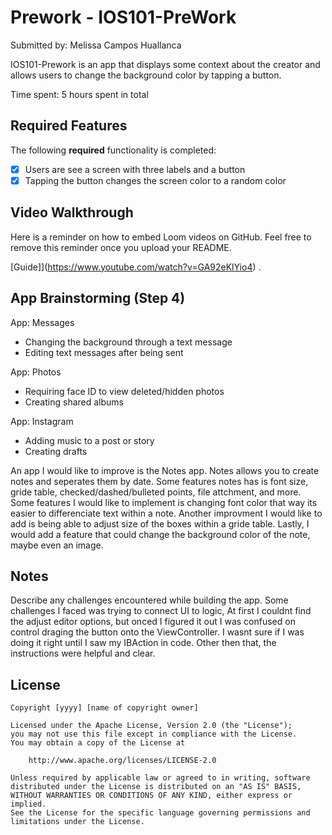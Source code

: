 # Prework - IOS101-PreWork

Submitted by: Melissa Campos Huallanca

IOS101-Prework is an app that displays some context about the creator and allows users to change the background color by tapping a button. 

Time spent: 5 hours spent in total

## Required Features

The following **required** functionality is completed:

- [x] Users are see a screen with three labels and a button
- [x] Tapping the button changes the screen color to a random color
 
## Video Walkthrough

Here is a reminder on how to embed Loom videos on GitHub. Feel free to remove this reminder once you upload your README. 

[Guide]](https://www.youtube.com/watch?v=GA92eKlYio4) .

## App Brainstorming (Step 4)
App: Messages
- Changing the background through a text message
- Editing text messages after being sent

App: Photos
- Requiring face ID to view deleted/hidden photos
- Creating shared albums

App: Instagram
- Adding music to a post or story
- Creating drafts 

An app I would like to improve is the Notes app. Notes allows you to create notes and seperates them by date. Some features notes has is font size, gride table, checked/dashed/bulleted points, file attchment, and more. Some features I would like to implement is changing font color that way its easier to differenciate text within a note. Another improvment I would like to add is being able to adjust size of the boxes within a gride table. Lastly, I would add a feature that could change the background color of the note, maybe even an image.  


## Notes

Describe any challenges encountered while building the app.
Some challenges I faced was trying to connect UI to logic, At first I couldnt find  the adjust editor options, but onced I figured it out I was confused on control draging the button onto the ViewController. I wasnt sure if I was doing it right until I saw my IBAction in code. Other then that, the instructions were helpful and clear.  

## License

    Copyright [yyyy] [name of copyright owner]

    Licensed under the Apache License, Version 2.0 (the "License");
    you may not use this file except in compliance with the License.
    You may obtain a copy of the License at

        http://www.apache.org/licenses/LICENSE-2.0

    Unless required by applicable law or agreed to in writing, software
    distributed under the License is distributed on an "AS IS" BASIS,
    WITHOUT WARRANTIES OR CONDITIONS OF ANY KIND, either express or implied.
    See the License for the specific language governing permissions and
    limitations under the License.
